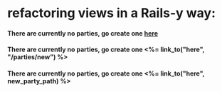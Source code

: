 # refactoring views in a Rails-y way:

<h4>There are currently no parties, go create one <a href="/parties/new">here</a></h4>
<h4>There are currently no parties, go create one <%= link_to("here", "/parties/new") %></h4>
<h4>There are currently no parties, go create one <%= link_to("here", new_party_path) %></h4>

